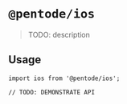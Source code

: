 # `@pentode/ios`

> TODO: description

## Usage

```
import ios from '@pentode/ios';

// TODO: DEMONSTRATE API
```
